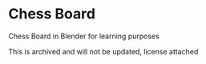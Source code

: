 # Chess Board

Chess Board in Blender for learning purposes

This is archived and will not be updated, license attached
